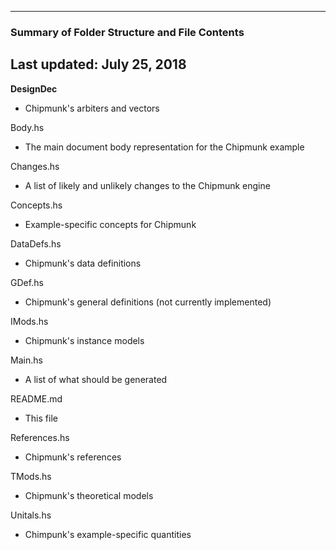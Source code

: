 --------------------------------------------------
### Summary of Folder Structure and File Contents
Last updated: July 25, 2018
--------------------------------------------------

**DesignDec**
  - Chipmunk's arbiters and vectors

Body.hs
  - The main document body representation for the Chipmunk example
  
Changes.hs
  - A list of likely and unlikely changes to the Chipmunk engine
  
Concepts.hs
  - Example-specific concepts for Chipmunk
  
DataDefs.hs
  - Chipmunk's data definitions

GDef.hs
  - Chipmunk's general definitions (not currently implemented)

IMods.hs
  - Chipmunk's instance models
  
Main.hs 
  - A list of what should be generated
  
README.md
  - This file
  
References.hs
  - Chipmunk's references
  
TMods.hs
  - Chipmunk's theoretical models
  
Unitals.hs
  - Chimpunk's example-specific quantities